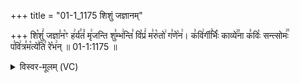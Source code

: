 +++
title = "01-1_1175 शिशुं जज्ञानम्"

+++
शि꣡शुं꣢ जज्ञा꣣न꣡ꣳ ह꣢र्य꣣तं꣡ मृ꣢जन्ति शु꣣म्भ꣢न्ति꣣ वि꣡प्रं꣢ म꣣रु꣡तो꣢ ग꣣णे꣡न꣢। क꣣वि꣢र्गी꣣र्भिः꣡ काव्ये꣢꣯ना क꣣विः꣡ सन्त्सोमः꣢꣯ प꣣वि꣢त्र꣣म꣡त्ये꣢ति꣣ रे꣡भ꣢न् ॥ 01-1:1175 ॥

<details><summary>विस्वर-मूलम् (VC)</summary>

शिशुं जज्ञानꣳ हर्यतं मृजन्ति शुम्भन्ति विप्रं मरुतो गणेन । कविर्गीर्भिः काव्येना कविः सन्त्सोमः पवित्रमत्येति रेभन् ॥११७५॥
</details>